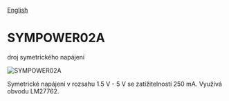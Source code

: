 
[English](./README.md)
<!--- module --->
# SYMPOWER02A
<!--- Emodule --->

<!--- subtitle --->droj symetrického napájení<!--- Esubtitle --->

![SYMPOWER02A](/doc/img/SYMPOWER02A_top_big.jpg)

<!--- description --->Symetrické napájení v rozsahu 1.5 V - 5 V se zatížitelností 250 mA. Využívá obvodu LM27762.                                             <!--- Edescription --->
            